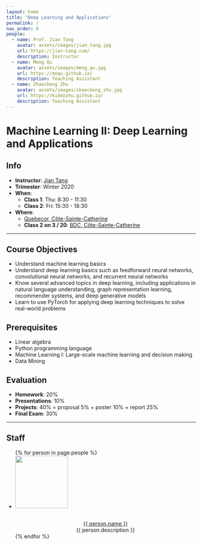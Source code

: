 ```yaml
---
layout: home
title: "Deep Learning and Applications"
permalink: /
nav_order: 0
people:
  - name: Prof. Jian Tang
    avatar: assets/images/jian_tang.jpg
    url: https://jian-tang.com/
    description: Instructor
  - name: Meng Qu
    avatar: assets/images/meng_qu.jpg
    url: https://mnqu.github.io/
    description: Teaching Assistant
  - name: Zhaocheng Zhu
    avatar: assets/images/zhaocheng_zhu.jpg
    url: https://kiddozhu.github.io/
    description: Teaching Assistant
---
```


Machine Learning II: Deep Learning and Applications
==================================================

Info
----

<!--
- **Instructeur**: [Jian Tang]
- **Trimestre**: Hiver 2020
- **Jours et heures**:
  - **Classe 1**: Jeu: 8:30 - 11:30
  - **Classe 2**: Ven: 15:30 - 18:30
- **Salle enseignant**:
  - [Quebecor, Côte-Sainte-Catherine][Quebecor]
  - **Classe 2 sur 3 / 20**: [BDC, Côte-Sainte-Catherine][BDC]

-----------
-->

- **Instructor**: [Jian Tang]
- **Trimester**: Winter 2020
- **When**:
  - **Class 1**: Thu: 8:30 - 11:30
  - **Class 2**: Fri: 15:30 - 18:30
- **Where**:
  - [Quebecor, Côte-Sainte-Catherine][Quebecor]
  - **Class 2 on 3 / 20**: [BDC, Côte-Sainte-Catherine][BDC]

[Jian Tang]: https://jian-tang.com
[Quebecor]: https://www.hec.ca/campus/edifices/cote_sainte_catherine/1er_etage/salles_cours/quebecor.html
[BDC]: https://www.hec.ca/campus/edifices/cote_sainte_catherine/1er_etage/salles_cours/bdc.html

-----------

Course Objectives
-----------------
- Understand machine learning basics 
- Understand deep learning basics such as feedforward neural networks, convolutional neural networks, and recurrent neural networks
- Know several advanced topics in deep learning, including applications in natural language understanding, graph representation learning, recommender systems, and deep generative models
- Learn to use PyTorch for applying deep learning techniques to solve real-world problems

Prerequisites
-------------
- Linear algebra
- Python programming language
- Machine Learning I: Large-scale machine learning and decision making
- Data Mining

Evaluation
----------
- **Homework**: 20%
- **Presentations**: 10%
- **Projects**: 40% = proposal 5% + poster 10% + report 25%
- **Final Exam**: 30%

-----------

Staff
-----

<ul class="list-style-none">
  {% for person in page.people %}
  <li class="d-inline-block mr-10">
    <table>
      <img src="{{ person.avatar }}" class="p-1" height="140" width="140"/>
    </table>
    <div align="center">
      <a href="{{ person.url }}">{{ person.name }}</a><br>
      {{ person.description }}<br>
    </div>
  </li>
  {% endfor %}
</ul>